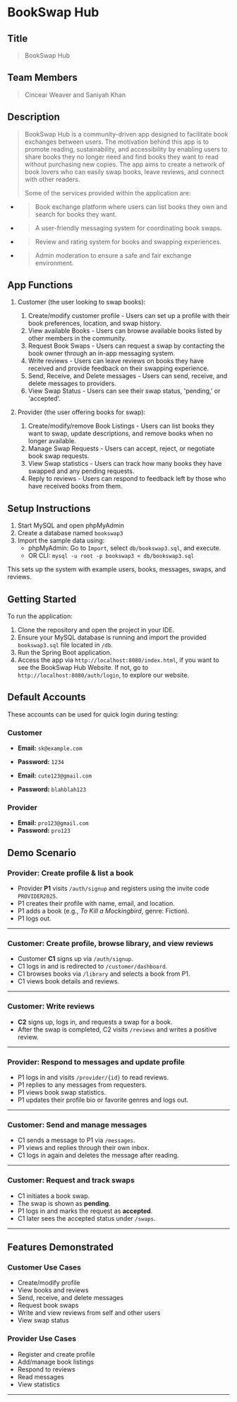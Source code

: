 # BookSwap Hub

## Title
> BookSwap Hub

## Team Members
> Cincear Weaver and Saniyah Khan 

## Description 
> BookSwap Hub is a community-driven app designed to facilitate book exchanges between users. The motivation behind this app is to promote
> reading, sustainability, and accessibility by enabling users to share books they no longer need and find books they want to read without
> purchasing new copies. The app aims to create a network of book lovers who can easily swap books, leave reviews, and connect with other readers.
> 
> Some of the services provided within the application are:
- > Book exchange platform where users can list books they own and search for books they want.
- > A user-friendly messaging system for coordinating book swaps.
- > Review and rating system for books and swapping experiences.
- > Admin moderation to ensure a safe and fair exchange environment.

## App Functions
1. Customer (the user looking to swap books):
    1. Create/modify customer profile - Users can set up a profile with their book preferences, location, and swap history.
    2. View available Books - Users can browse available books listed by other members in the community.
    3. Request Book Swaps - Users can request a swap by contacting the book owner through an in-app messaging system.
    4. Write reviews - Users can leave reviews on books they have received and provide feedback on their swapping experience.
    5. Send, Receive, and Delete messages - Users can send, receive, and delete messages to providers.
    6. View Swap Status - Users can see their swap status, 'pending,' or 'accepted'. 
       
2. Provider (the user offering books for swap):
    1. Create/modify/remove Book Listings - Users can list books they want to swap, update descriptions, and remove books when no longer available.
    2. Manage Swap Requests - Users can accept, reject, or negotiate book swap requests.
    3. View Swap statistics -  Users can track how many books they have swapped and any pending requests.
    4. Reply to reviews - Users can respond to feedback left by those who have received books from them.
  

## Setup Instructions

1. Start MySQL and open phpMyAdmin
2. Create a database named `bookswap3`
3. Import the sample data using:
   - phpMyAdmin: Go to `Import`, select `db/bookswap3.sql`, and execute.
   - OR CLI: `mysql -u root -p bookswap3 < db/bookswap3.sql`

This sets up the system with example users, books, messages, swaps, and reviews.

## Getting Started

To run the application:

1. Clone the repository and open the project in your IDE.
2. Ensure your MySQL database is running and import the provided `bookswap3.sql` file located in `/db`.
3. Run the Spring Boot application.
4. Access the app via `http://localhost:8080/index.html`, if you want to see the BookSwap Hub Website. If not, go to `http://localhost:8080/auth/login`, to explore our website. 


## Default Accounts

These accounts can be used for quick login during testing:

### Customer
- **Email:** `sk@example.com`  
- **Password:** `1234`

- **Email:** `cute123@gmail.com`
- **Password:** `blahblah123`


### Provider
- **Email:** `pro123@gmail.com`  
- **Password:** `pro123`

## Demo Scenario

### Provider: Create profile & list a book
- Provider **P1** visits `/auth/signup` and registers using the invite code `PROVIDER2025`.
- P1 creates their profile with name, email, and location.
- P1 adds a book (e.g., _To Kill a Mockingbird_, genre: Fiction).
- P1 logs out.

---

### Customer: Create profile, browse library, and view reviews
- Customer **C1** signs up via `/auth/signup`.
- C1 logs in and is redirected to `/customer/dashboard`.
- C1 browses books via `/library` and selects a book from P1.
- C1 views book details and reviews.

---

### Customer: Write reviews
- **C2** signs up, logs in, and requests a swap for a book.
- After the swap is completed, C2 visits `/reviews` and writes a positive review.

---

### Provider: Respond to messages and update profile
- P1 logs in and visits `/provider/{id}` to read reviews.
- P1 replies to any messages from requesters.
- P1 views book swap statistics.
- P1 updates their profile bio or favorite genres and logs out.

---

### Customer: Send and manage messages
- C1 sends a message to P1 via `/messages`.
- P1 views and replies through their own inbox.
- C1 logs in again and deletes the message after reading.

---

### Customer: Request and track swaps
- C1 initiates a book swap.
- The swap is shown as **pending**.
- P1 logs in and marks the request as **accepted**.
- C1 later sees the accepted status under `/swaps`.

---

## Features Demonstrated

### Customer Use Cases
- Create/modify profile  
- View books and reviews  
- Send, receive, and delete messages  
- Request book swaps  
- Write and view reviews from self and other users  
- View swap status  

### Provider Use Cases
- Register and create profile  
- Add/manage book listings  
- Respond to reviews  
- Read messages
-  View statistics  

---


  

